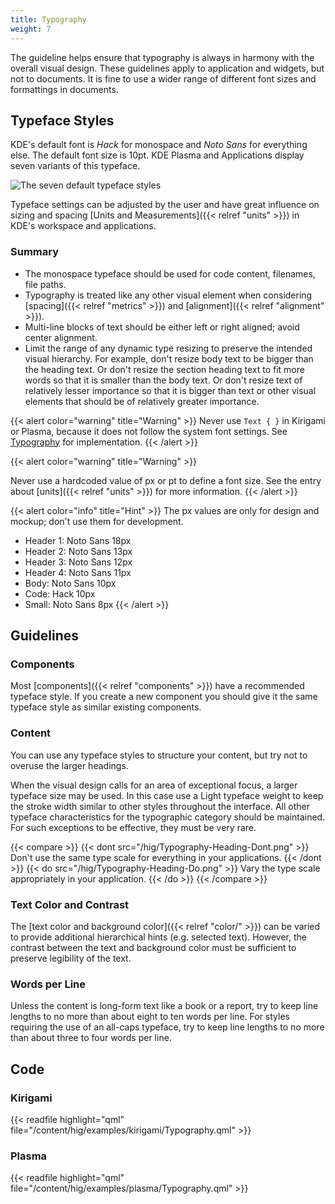 ```yaml
---
title: Typography
weight: 7
---
```


The guideline helps ensure that typography is always in harmony with the
overall visual design. These guidelines apply to application and
widgets, but not to documents. It is fine to use a wider range of
different font sizes and formattings in documents.

Typeface Styles
---------------

KDE's default font is *Hack* for monospace and *Noto Sans* for
everything else. The default font size is 10pt. KDE Plasma and
Applications display seven variants of this typeface.

![The seven default typeface styles](/hig/Typography1.png)

Typeface settings can be adjusted by the user and have
great influence on sizing and spacing [Units and Measurements]({{< relref "units" >}})
in KDE's workspace and applications.

### Summary

-   The monospace typeface should be used for code content, filenames,
    file paths.
-   Typography is treated like any other visual element when considering
    [spacing]({{< relref "metrics" >}}) and [alignment]({{< relref "alignment" >}}).
-   Multi-line blocks of text should be either left or right aligned;
    avoid center alignment.
-   Limit the range of any dynamic type resizing to preserve the
    intended visual hierarchy. For example, don't resize body text to
    be bigger than the heading text. Or don't resize the section
    heading text to fit more words so that it is smaller than the body
    text. Or don't resize text of relatively lesser importance so that
    it is bigger than text or other visual elements that should be of
    relatively greater importance.

{{< alert color="warning" title="Warning" >}}
Never use `Text { }` in Kirigami or Plasma, because it does not follow
the system font settings. See [Typography](#code) for implementation.
{{< /alert >}}


{{< alert color="warning" title="Warning" >}}

Never use a hardcoded value of px or pt to define a font size. See the
entry about [units]({{< relref "units" >}}) for more information.
{{< /alert >}}

{{< alert color="info" title="Hint" >}}
The px values are only for design and mockup; don't use them for
development.

-   Header 1: Noto Sans 18px
-   Header 2: Noto Sans 13px
-   Header 3: Noto Sans 12px
-   Header 4: Noto Sans 11px
-   Body: Noto Sans 10px
-   Code: Hack 10px
-   Small: Noto Sans 8px
{{< /alert >}}

Guidelines
----------

### Components

Most [components]({{< relref "components" >}}) have
a recommended typeface style. If you create a new component you should
give it the same typeface style as similar existing components.

### Content

You can use any typeface styles to structure your content, but try not
to overuse the larger headings.

When the visual design calls for an area of exceptional focus, a larger
typeface size may be used. In this case use a Light typeface weight to
keep the stroke width similar to other styles throughout the interface.
All other typeface characteristics for the typographic category should
be maintained. For such exceptions to be effective, they must be very
rare.

{{< compare >}}
{{< dont src="/hig/Typography-Heading-Dont.png" >}}
 Don't use the same type scale for everything in your applications.
{{< /dont >}}
{{< do src="/hig/Typography-Heading-Do.png" >}}
Vary the type scale appropriately in your application.
{{< /do >}}
{{< /compare >}}

### Text Color and Contrast

The [text color and background color]({{< relref "color/" >}}) can be
varied to provide additional hierarchical hints (e.g. selected text).
However, the contrast between the text and background color must be
sufficient to preserve legibility of the text.

### Words per Line

Unless the content is long-form text like a book or a report, try to
keep line lengths to no more than about eight to ten words per line. For
styles requiring the use of an all-caps typeface, try to keep line
lengths to no more than about three to four words per line.

Code
----

### Kirigami

{{< readfile highlight="qml" file="/content/hig/examples/kirigami/Typography.qml" >}}

### Plasma

{{< readfile highlight="qml" file="/content/hig/examples/plasma/Typography.qml" >}}
